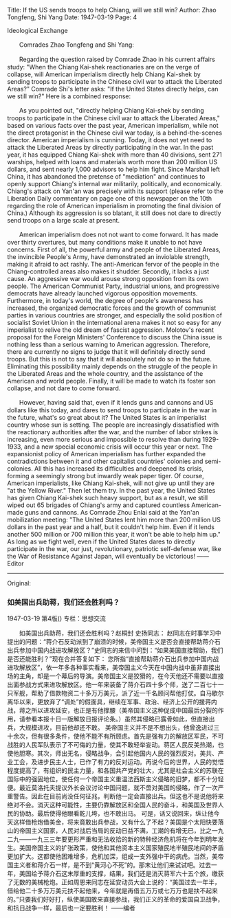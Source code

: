 Title: If the US sends troops to help Chiang, will we still win?
Author: Zhao Tongfeng, Shi Yang
Date: 1947-03-19
Page: 4

Ideological Exchange

　　Comrades Zhao Tongfeng and Shi Yang:

　　Regarding the question raised by Comrade Zhao in his current affairs study: "When the Chiang Kai-shek reactionaries are on the verge of collapse, will American imperialism directly help Chiang Kai-shek by sending troops to participate in the Chinese civil war to attack the Liberated Areas?" Comrade Shi's letter asks: "If the United States directly helps, can we still win?" Here is a combined response:

　　As you pointed out, "directly helping Chiang Kai-shek by sending troops to participate in the Chinese civil war to attack the Liberated Areas," based on various facts over the past year, American imperialism, while not the direct protagonist in the Chinese civil war today, is a behind-the-scenes director. American imperialism is cunning. Today, it does not yet need to attack the Liberated Areas by directly participating in the war. In the past year, it has equipped Chiang Kai-shek with more than 40 divisions, sent 271 warships, helped with loans and materials worth more than 200 million US dollars, and sent nearly 1,000 advisors to help him fight. Since Marshall left China, it has abandoned the pretense of "mediation" and continues to openly support Chiang's internal war militarily, politically, and economically. Chiang's attack on Yan'an was precisely with its support (please refer to the Liberation Daily commentary on page one of this newspaper on the 10th regarding the role of American imperialism in promoting the final division of China.) Although its aggression is so blatant, it still does not dare to directly send troops on a large scale at present.

　　American imperialism does not not want to come forward. It has made over thirty overtures, but many conditions make it unable to not have concerns. First of all, the powerful army and people of the Liberated Areas, the invincible People's Army, have demonstrated an inviolable strength, making it afraid to act rashly. The anti-American fervor of the people in the Chiang-controlled areas also makes it shudder. Secondly, it lacks a just cause. An aggressive war would arouse strong opposition from its own people. The American Communist Party, industrial unions, and progressive democrats have already launched vigorous opposition movements. Furthermore, in today's world, the degree of people's awareness has increased, the organized democratic forces and the growth of communist parties in various countries are stronger, and especially the solid position of socialist Soviet Union in the international arena makes it not so easy for any imperialist to relive the old dream of fascist aggression. Molotov's recent proposal for the Foreign Ministers' Conference to discuss the China issue is nothing less than a serious warning to American aggression. Therefore, there are currently no signs to judge that it will definitely directly send troops. But this is not to say that it will absolutely not do so in the future. Eliminating this possibility mainly depends on the struggle of the people in the Liberated Areas and the whole country, and the assistance of the American and world people. Finally, it will be made to watch its foster son collapse, and not dare to come forward.

　　However, having said that, even if it lends guns and cannons and US dollars like this today, and dares to send troops to participate in the war in the future, what's so great about it? The United States is an imperialist country whose sun is setting. The people are increasingly dissatisfied with the reactionary authorities after the war, and the number of labor strikes is increasing, even more serious and impossible to resolve than during 1929-1933, and a new special economic crisis will occur this year or next. The expansionist policy of American imperialism has further expanded the contradictions between it and other capitalist countries' colonies and semi-colonies. All this has increased its difficulties and deepened its crisis, forming a seemingly strong but inwardly weak paper tiger. Of course, American imperialists, like Chiang Kai-shek, will not give up until they are "at the Yellow River." Then let them try. In the past year, the United States has given Chiang Kai-shek such heavy support, but as a result, we still wiped out 65 brigades of Chiang's army and captured countless American-made guns and cannons. As Comrade Zhou Enlai said at the Yan'an mobilization meeting: "The United States lent him more than 200 million US dollars in the past year and a half, but it couldn't help him. Even if it lends another 500 million or 700 million this year, it won't be able to help him up." As long as we fight well, even if the United States dares to directly participate in the war, our just, revolutionary, patriotic self-defense war, like the War of Resistance Against Japan, will eventually be victorious!
        ——Editor



<hr /> 

Original: 


### 如美国出兵助蒋，我们还会胜利吗？

1947-03-19
第4版()
专栏：思想交流

　　如美国出兵助蒋，我们还会胜利吗？赵桐封  史扬同志：
    赵同志在时事学习中提出的问题：“蒋介石反动派到了崩溃的时候，美帝国主义是否会直接帮助蒋介石出兵参加中国内战进攻解放区？”史同志的来信中问到：“如果美国直接帮助，我们是否还能胜利？”现在合并答复如下：
    您所指“直接帮助蒋介石出兵参加中国内战进攻解放区”，依一年多各种事实看来，美帝国主义今天在中国内战中虽非直接出场的主角，却是一个幕后的导演。美帝国主义是狡猾的，在今天他还不需要以直接出面参战方式来进攻解放区。他一年来装备了蒋介石四十多个师，送了二百七十一只军舰，帮助了借款物资二十多万万美元，派了近一千名顾问帮他打仗。自马歇尔离华以来，更放弃了“调处”的假面具，继续在军事、政治、经济上公开的援蒋内战，蒋之所以进攻延安，也正是有他撑腰（美帝国主义这种促成中国最后分裂的作用，请参看本报十日一版解放日报评论条。）虽然其侵略已露骨如此，但直接出兵，大规模进攻，目前他却还不敢。
    美帝国主义并不是不想出头，他曾逸进过三十余次，但有很多条件，使他不能不有所顾虑。首先是强有力的解放区军民，不可战胜的人民军队表示了不可侮的力量，使其不敢轻举妄动。蒋区人民反美热潮，也使他胆寒。其次，师出无名，侵略战争，会引起他国内人民的强烈反对。美共、产业工会，及进步民主人士，已作了有力的反对运动。再说今后的世界，人民的觉悟程度提高了，有组织的民主力量，和各国共产党的壮大，尤其是社会主义的苏联在国际中的强固地位，使任何一个帝国主义重温法西斯主义侵略的旧梦，都不十分轻便。最近莫洛托夫提议外长会议讨论中国问题，就不啻对美国的侵略，作了一次严重警告。因此在目前尚没任何征兆，判断他一定会直接出兵。但这也不是说他将来绝对不会。消灭这种可能性，主要仍靠解放区和全国人民的奋斗，和美国及世界人民的协助。最后使得他眼看乾儿垮，也不敢出马。
    可是，话又说回来，纵让他今天这样借枪炮借美金，将来竟敢出兵参战，又有什么了不起？美国是个太阳快要落山的帝国主义国家，人民对战后当局的反动日益不满，工潮的有增无已，比之一九二九——一九三三年要更形严重和无法收拾的新的特种经济危机将在今年到明年发生。美国帝国主义的扩张政策，使他和其他资本主义国家殖民地半殖民地间的矛盾更加扩大。这都使他困难增多，危机加深，组成一支外强中干的病虎。当然，美帝国主义者和蒋介石一样，是不到“黄河心不死”的。那末让他们来试试吧。过去一年，美国给予蒋介石这末厚重的支撑，结果，我们还是消灭蒋军六十五个旅，缴获了无数的美械枪炮。正如周恩来同志在延安动员大会上说的：“美国过去一年半，借给他二十多万万美元扶不起他来，今年就是再借五万万或七万万也是扶不起来的。”只要我们好好打，纵使美国敢来直接参战，我们正义的革命的爱国自卫战争，和抗日战争一样，最后也一定要胜利！
        ——编者
